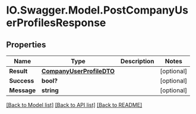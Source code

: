 # IO.Swagger.Model.PostCompanyUserProfilesResponse
## Properties

Name | Type | Description | Notes
------------ | ------------- | ------------- | -------------
**Result** | [**CompanyUserProfileDTO**](CompanyUserProfileDTO.md) |  | [optional] 
**Success** | **bool?** |  | [optional] 
**Message** | **string** |  | [optional] 

[[Back to Model list]](../README.md#documentation-for-models) [[Back to API list]](../README.md#documentation-for-api-endpoints) [[Back to README]](../README.md)


